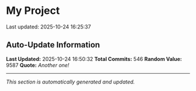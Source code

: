 # My Project


Last updated: 2025-10-24 16:25:37









































































































































































































































































































































































































































































































































































































































































































































































































































































































































































## Auto-Update Information

**Last Updated:** 2025-10-24 16:50:32
**Total Commits:** 546
**Random Value:** 9587
**Quote:** _Another one!_

---
_This section is automatically generated and updated._